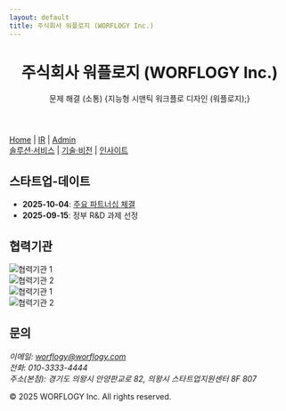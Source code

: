 ```yaml
---
layout: default
title: 주식회사 워플로지 (WORFLOGY Inc.)
---
```


<header>
  <h1>주식회사 워플로지 (WORFLOGY Inc.)</h1>
  <p>문제 해결 (소통) {지능형 시맨틱 워크플로 디자인 (워플로지);}</p>
</header>

<nav>
  <a href="{{ site.baseurl }}/">Home</a> |
  <a href="#">IR</a> |
  <a href="#" target="_blank">Admin</a>
</nav>

<section id="content-1-section">
  <a href="#" id="menu-solutionservice">솔루션·서비스</a> |
  <a href="#" id="menu-techvision">기술·비전</a> |
  <a href="#" id="menu-ceoinsight">인사이트</a>
</section>

<div id="content-area"></div>

<section id="content-2-section">
  <div id="current-time"></div>
  <script src="{{ site.baseurl }}/timeSync.js"></script>
  <h2>스타트업-데이트</h2>
  <ul>
    <li><strong>2025-10-04</strong>: <a href="https://example.com" target="_blank">주요 파트너십 체결</a></li>
    <li><strong>2025-09-15</strong>: 정부 R&D 과제 선정</li>
  </ul>
</section>

<section id="partners-section">
  <h2>협력기관</h2>
  <div class="slider">
    <div class="slider-track">
      <div class="slide-item"><img src="{{ site.baseurl }}/assets/partners/logo1.png" alt="협력기관 1"></div>
      <div class="slide-item"><img src="{{ site.baseurl }}/assets/partners/logo2.png" alt="협력기관 2"></div>
      <div class="slide-item"><img src="{{ site.baseurl }}/assets/partners/logo1.png" alt="협력기관 1"></div>
      <div class="slide-item"><img src="{{ site.baseurl }}/assets/partners/logo2.png" alt="협력기관 2"></div>
    </div>
  </div>
</section>

<section id="contact">
    <h2>문의</h2>
    <address>
        <p>
            이메일: <a href="mailto:worflogy@worflogy.com">worflogy@worflogy.com</a><br>
            전화: 010-3333-4444<br>
            주소(본점): 경기도 의왕시 안양판교로 82, 의왕시 스타트업지원센터 8F 807
        </p>
    </address>
</section>

<footer>
    <p>&copy; 2025 WORFLOGY Inc. All rights reserved.</p>
</footer>